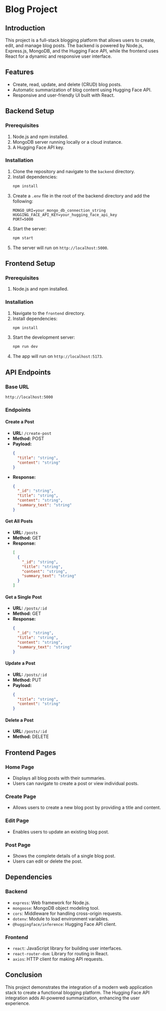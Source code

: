 # Blog Project

## Introduction
This project is a full-stack blogging platform that allows users to create, edit, and manage blog posts. The backend is powered by Node.js, Express.js, MongoDB, and the Hugging Face API, while the frontend uses React for a dynamic and responsive user interface.

## Features
- Create, read, update, and delete (CRUD) blog posts.
- Automatic summarization of blog content using Hugging Face API.
- Responsive and user-friendly UI built with React.

## Backend Setup

### Prerequisites
1. Node.js and npm installed.
2. MongoDB server running locally or a cloud instance.
3. A Hugging Face API key.

### Installation
1. Clone the repository and navigate to the `backend` directory.
2. Install dependencies:
   ```bash
   npm install
   ```
3. Create a `.env` file in the root of the backend directory and add the following:
   ```env
   MONGO_URI=your_mongo_db_connection_string
   HUGGING_FACE_API_KEY=your_hugging_face_api_key
   PORT=5000
   ```
4. Start the server:
   ```bash
   npm start
   ```
5. The server will run on `http://localhost:5000`.

## Frontend Setup

### Prerequisites
1. Node.js and npm installed.

### Installation
1. Navigate to the `frontend` directory.
2. Install dependencies:
   ```bash
   npm install
   ```
3. Start the development server:
   ```bash
   npm run dev
   ```
4. The app will run on `http://localhost:5173`.

## API Endpoints

### Base URL
`http://localhost:5000`

### Endpoints

#### Create a Post
- **URL:** `/create-post`
- **Method:** POST
- **Payload:**
  ```json
  {
    "title": "string",
    "content": "string"
  }
  ```
- **Response:**
  ```json
  {
    "_id": "string",
    "title": "string",
    "content": "string",
    "summary_text": "string"
  }
  ```

#### Get All Posts
- **URL:** `/posts`
- **Method:** GET
- **Response:**
  ```json
  [
    {
      "_id": "string",
      "title": "string",
      "content": "string",
      "summary_text": "string"
    }
  ]
  ```

#### Get a Single Post
- **URL:** `/posts/:id`
- **Method:** GET
- **Response:**
  ```json
  {
    "_id": "string",
    "title": "string",
    "content": "string",
    "summary_text": "string"
  }
  ```

#### Update a Post
- **URL:** `/posts/:id`
- **Method:** PUT
- **Payload:**
  ```json
  {
    "title": "string",
    "content": "string"
  }
  ```

#### Delete a Post
- **URL:** `/posts/:id`
- **Method:** DELETE

## Frontend Pages

### Home Page
- Displays all blog posts with their summaries.
- Users can navigate to create a post or view individual posts.

### Create Page
- Allows users to create a new blog post by providing a title and content.

### Edit Page
- Enables users to update an existing blog post.

### Post Page
- Shows the complete details of a single blog post.
- Users can edit or delete the post.

## Dependencies

### Backend
- `express`: Web framework for Node.js.
- `mongoose`: MongoDB object modeling tool.
- `cors`: Middleware for handling cross-origin requests.
- `dotenv`: Module to load environment variables.
- `@huggingface/inference`: Hugging Face API client.

### Frontend
- `react`: JavaScript library for building user interfaces.
- `react-router-dom`: Library for routing in React.
- `axios`: HTTP client for making API requests.

## Conclusion
This project demonstrates the integration of a modern web application stack to create a functional blogging platform. The Hugging Face API integration adds AI-powered summarization, enhancing the user experience.
